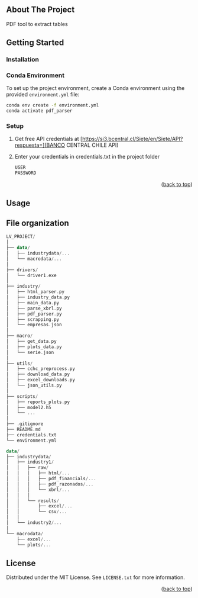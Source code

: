 


<!-- ABOUT THE PROJECT -->
## About The Project
PDF tool to extract tables 

<!-- GETTING STARTED -->
## Getting Started


### Installation
### Conda Environment

To set up the project environment, create a Conda environment using the provided `environment.yml` file:

```bash
conda env create -f environment.yml
conda activate pdf_parser
```

### Setup

1. Get free API credentials at [https://si3.bcentral.cl/Siete/en/Siete/API?respuesta=](BANCO CENTRAL CHILE API)
   
2. Enter your credentials in credentials.txt in the project folder
   ```js
   USER
   PASSWORD
   ```

<p align="right">(<a href="#readme-top">back to top</a>)</p>



<!-- USAGE EXAMPLES -->
## Usage



<!-- ROADMAP -->
## File organization
```kotlin
LV_PROJECT/
│
├── data/
│   ├── industrydata/...
│   └── macrodata/...
│   
├── drivers/
│   └── driver1.exe
│ 
├── industry/
│   ├── html_parser.py
│   ├── industry_data.py
│   ├── main_data.py
│   ├── parse_xbrl.py
│   ├── pdf_parser.py
│   ├── scrapping.py
│   └── empresas.json
│
├── macro/
│   ├── get_data.py
│   ├── plots_data.py
│   └── serie.json
│
├── utils/
│   ├── cchc_preprocess.py
│   ├── download_data.py
│   ├── excel_downloads.py
│   └── json_utils.py
│  
├── scripts/
│   ├── reports_plots.py
│   ├── model2.h5
│   └── ...
│ 
├── .gitignore
├── README.md
├── credentials.txt
└── environment.yml
```


```kotlin
data/
├── industrydata/
│   ├── industry1/
│   │   ├── raw/
│   │   │   ├── html/...
│   │   │   ├── pdf_financials/...
│   │   │   ├── pdf_razonados/...
│   │   │   └── xbrl/...
│   │   │
│   │   └── results/
│   │       ├── excel/...
│   │       └── csv/...
│   │
│   └── industry2/...
│
└── macrodata/
    ├── excel/...
    └── plots/...
```


<!-- LICENSE -->
## License

Distributed under the MIT License. See `LICENSE.txt` for more information.

<p align="right">(<a href="#readme-top">back to top</a>)</p>




